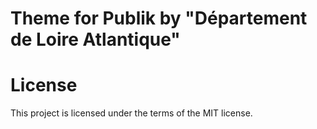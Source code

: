 # Theme for Publik by "Département de Loire Atlantique"

# License
This project is licensed under the terms of the MIT license.
